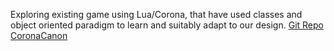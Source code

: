 Exploring existing game using Lua/Corona, that have used classes and object oriented paradigm to learn and suitably adapt to our design. [Git Repo CoronaCanon](https://github.com/coronalabs-samples/CoronaCannon/)
